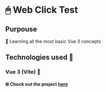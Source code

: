 # 🖱 Web Click Test

## Purpouse

📖 Learning all the most basic Vue 3 concepts 

## Technologies used 📘

### Vue 3 (Vite) 🧪

#### 🌐 Check out the project [here](https://web-click-test.vercel.app/) 
